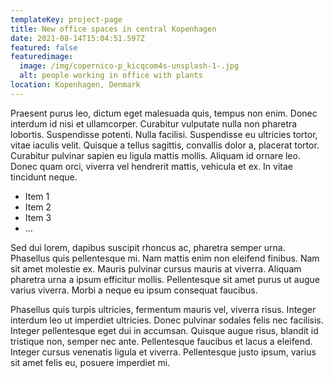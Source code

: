 ```yaml
---
templateKey: project-page
title: New office spaces in central Kopenhagen
date: 2021-08-14T15:04:51.597Z
featured: false
featuredimage:
  image: /img/copernico-p_kicqcom4s-unsplash-1-.jpg
  alt: people working in office with plants
location: Kopenhagen, Denmark
---
```

Praesent purus leo, dictum eget malesuada quis, tempus non enim. Donec interdum id nisi et ullamcorper. Curabitur vulputate nulla non pharetra lobortis. Suspendisse potenti. Nulla facilisi. Suspendisse eu ultricies tortor, vitae iaculis velit. Quisque a tellus sagittis, convallis dolor a, placerat tortor. Curabitur pulvinar sapien eu ligula mattis mollis. Aliquam id ornare leo. Donec quam orci, viverra vel hendrerit mattis, vehicula et ex. In vitae tincidunt neque.

* Item 1
* Item 2
* Item 3
* ...

Sed dui lorem, dapibus suscipit rhoncus ac, pharetra semper urna. Phasellus quis pellentesque mi. Nam mattis enim non eleifend finibus. Nam sit amet molestie ex. Mauris pulvinar cursus mauris at viverra. Aliquam pharetra urna a ipsum efficitur mollis. Pellentesque sit amet purus ut augue varius viverra. Morbi a neque eu ipsum consequat faucibus.

Phasellus quis turpis ultricies, fermentum mauris vel, viverra risus. Integer interdum leo ut imperdiet ultricies. Donec pulvinar sodales felis nec facilisis. Integer pellentesque eget dui in accumsan. Quisque augue risus, blandit id tristique non, semper nec ante. Pellentesque faucibus et lacus a eleifend. Integer cursus venenatis ligula et viverra. Pellentesque justo ipsum, varius sit amet felis eu, posuere imperdiet mi.